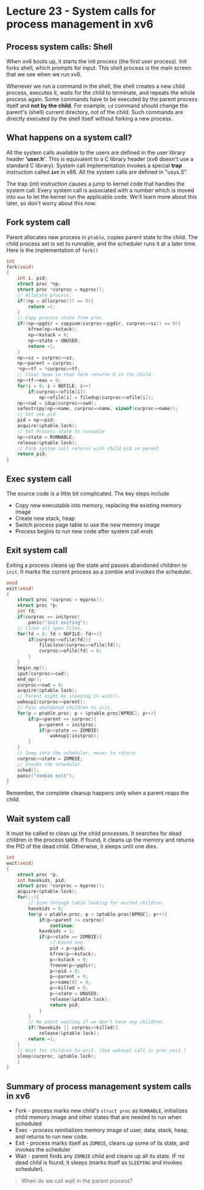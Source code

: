 # Lecture 23 - System calls for process management in xv6

## Process system calls: Shell

When xv6 boots up, it starts the init process (the first user process). Init forks shell, which prompts for input. This shell process is the main screen that we see when we run xv6.

Whenever we run a command in the shell, the shell creates a new child process, executes it, waits for the child to terminate, and repeats the whole process again. Some commands have to be executed by the parent process itself and **not by the child**. For example, `cd` command should change the parent's (shell) current directory, not of the child. Such commands are directly executed by the shell itself without forking a new process.

## What happens on a system call?

All the system calls available to the users are defined in the user library header **'user.h'**. This is equivalent to a C library header (xv6 doesn't use a standard C library). System call implementation invokes a special **trap** instruction called **`int`** in x86. All the system calls are defined in "usys.S".

The trap (int) instruction causes a jump to kernel code that handles the system call. Every system call is associated with a number which is moved into `eax` to let the kernel run the applicable code. We'll learn more about this later, so don't worry about this now.

## Fork system call

Parent allocates new process in `ptable`, copies parent state to the child. The child process set is set to runnable, and the scheduler runs it at a later time. Here is the implementation of `fork()`

```c
int
fork(void)
{
    int i, pid;
    struct proc *np;
    struct proc *curproc = myproc();
    // Allocate process.
    if((np = allocproc()) == 0){
        return −1;
    }
    // Copy process state from proc.
    if((np−>pgdir = copyuvm(curproc−>pgdir, curproc−>sz)) == 0){
        kfree(np−>kstack);
        np−>kstack = 0;
        np−>state = UNUSED;
        return −1;
    }
    np−>sz = curproc−>sz;
    np−>parent = curproc;
    *np−>tf = *curproc−>tf;
    // Clear %eax so that fork returns 0 in the child.
    np−>tf−>eax = 0;
    for(i = 0; i < NOFILE; i++)
        if(curproc−>ofile[i])
            np−>ofile[i] = filedup(curproc−>ofile[i]);
    np−>cwd = idup(curproc−>cwd);
    safestrcpy(np−>name, curproc−>name, sizeof(curproc−>name));
    // Set new pid
    pid = np−>pid;
    acquire(&ptable.lock);
    // Set Process state to runnable
    np−>state = RUNNABLE;
    release(&ptable.lock);
    // Fork system call returns with child pid in parent
    return pid;
}
```

## Exec system call

The source code is a little bit complicated. The key steps include

- Copy new executable into memory, replacing the existing memory image
- Create new stack, heap
- Switch process page table to use the new memory image
- Process begins to run new code after system call ends

## Exit system call

Exiting a process cleans up the state and passes abandoned children to `init`. It marks the current process as a zombie and invokes the scheduler.

```c
void
exit(void)
{
    struct proc *curproc = myproc();
    struct proc *p;
    int fd;
    if(curproc == initproc)
        panic("init exiting");
    // Close all open files.
    for(fd = 0; fd < NOFILE; fd++){
        if(curproc−>ofile[fd]){
            fileclose(curproc−>ofile[fd]);
            curproc−>ofile[fd] = 0;
        }
    }
    begin_op();
    iput(curproc−>cwd);
    end_op();
    curproc−>cwd = 0;
    acquire(&ptable.lock);
    // Parent might be sleeping in wait().
    wakeup1(curproc−>parent);
    // Pass abandoned children to init.
    for(p = ptable.proc; p < &ptable.proc[NPROC]; p++){
        if(p−>parent == curproc){
            p−>parent = initproc;
            if(p−>state == ZOMBIE)
                wakeup1(initproc);
        }
    }
    // Jump into the scheduler, never to return.
    curproc−>state = ZOMBIE;
    // Invoke the scheduler
    sched();
    panic("zombie exit");
}
```

Remember, the complete cleanup happens only when a parent reaps the child.

## Wait system call

It must be called to clean up the child processes. It searches for dead children in the process table. If found, it cleans up the memory and returns the PID of the dead child. Otherwise, it sleeps until one dies.

```c
int
wait(void)
{
    struct proc *p;
    int havekids, pid;
    struct proc *curproc = myproc();
    acquire(&ptable.lock);
    for(;;){
        // Scan through table looking for exited children.
        havekids = 0;
        for(p = ptable.proc; p < &ptable.proc[NPROC]; p++){
            if(p−>parent != curproc)
                continue;
            havekids = 1;
            if(p−>state == ZOMBIE){
                // Found one.
                pid = p−>pid;
                kfree(p−>kstack);
                p−>kstack = 0;
                freevm(p−>pgdir);
                p−>pid = 0;
                p−>parent = 0;
                p−>name[0] = 0;
                p−>killed = 0;
                p−>state = UNUSED;
                release(&ptable.lock);
                return pid;
            }
        }
        // No point waiting if we don’t have any children.
        if(!havekids || curproc−>killed){
            release(&ptable.lock);
        return −1;
    }
    // Wait for children to exit. (See wakeup1 call in proc_exit.)
    sleep(curproc, &ptable.lock);
    }
}
```

## Summary of process management system calls in xv6

- Fork - process marks new child's `struct proc` as `RUNNABLE`, initializes child memory image and other states that are needed to run when scheduled
- Exec - process reinitializes memory image of user, data, stack, heap, and returns to run new code.
- Exit - process marks itself as `ZOMBIE`, cleans up some of its state, and invokes the scheduler
- Wait - parent finds any `ZOMBIE` child and cleans up all its state. IF no dead child is found, it sleeps (marks itself as `SLEEPING` and invokes scheduler).

> When do we call wait in the parent process?